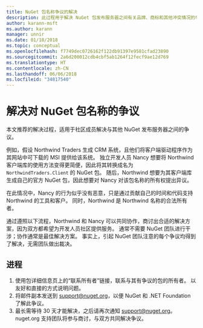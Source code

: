 ```yaml
---
title: NuGet 包名称争议的解决
description: 此过程用于解决 NuGet 包发布服务器之间有关品牌、商标和其他冲突情况的争议。
author: karann-msft
ms.author: karann
manager: unnir
ms.date: 01/18/2018
ms.topic: conceptual
ms.openlocfilehash: f7749dec0726162f122db91397e9581cfad23890
ms.sourcegitcommit: 2a6d200012cdb4cbf5ab1264f12fecf9ae12d769
ms.translationtype: HT
ms.contentlocale: zh-CN
ms.lasthandoff: 06/06/2018
ms.locfileid: "34817540"
---
```

# <a name="resolving-disputes-over-nuget-package-names"></a>解决对 NuGet 包名称的争议

本文推荐的解决过程，适用于社区成员解决与其他 NuGet 发布服务器之间的争议。

例如，假设 Northwind Traders 生成 CRM 系统，且他们将客户端驱动程序作为其网站中可下载的 MSI 提供给该系统。 独立开发人员 Nancy 想要将 Northwind 客户端库的使用方法变得更简便，因此将其转换成名为 `NorthwindTraders.Client` 的 NuGet 包。 随后，Northwind 想要为其客户端库生成自己的官方 NuGet 包，因此想要对 Nancy 对该包名称的所有权提出异议。

在此情况中，Nancy 的行为似乎没有恶意，只是通过贡献自己的时间和代码支持 Northwind 的工具和客户。 同时，Northwind 是 Northwind 名称的合法所有者。

通过遵照以下流程，Northwind 和 Nancy 可以共同协作，商讨出合适的解决方案，因为双方都希望为开发人员社区提供服务。 通常不需要 NuGet 团队进行干涉；协作通常是最佳解决方案。 事实上，引起 NuGet 团队注意的每个争议均得到了解决，无需团队做出裁决。

## <a name="process"></a>进程

1. 使用包详细信息页上的“联系所有者”链接，联系与其有争议的包的所有者。 以友好和直接的方式说明问题。
2. 将邮件副本发送到 [support@nuget.org](mailto:support@nuget.org)，以便 NuGet 和 .NET Foundation 了解此争议。
3. 最长需等待 30 天才能解决，之后请再次通知 [support@nuget.org](mailto:support@nuget.org)。 nuget.org 支持团队将参与商讨，与双方共同解决争议。
